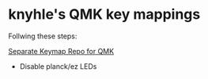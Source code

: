 # knyhle's QMK key mappings

Follwing these steps:

[Separate Keymap Repo for QMK](https://medium.com/@patrick.elmquist/separate-keymap-repo-for-qmk-136ff5a419bd)

- Disable planck/ez LEDs

